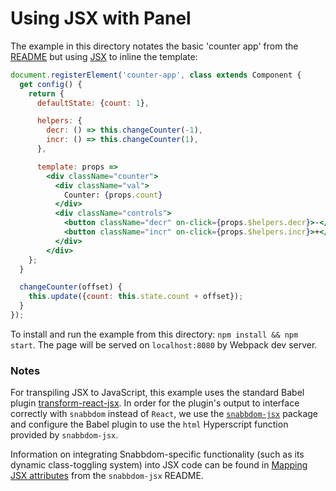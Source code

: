# Using JSX with Panel

The example in this directory notates the basic 'counter app' from the [README](https://github.com/mixpanel/panel/blob/master/README.md) but using [JSX](https://facebook.github.io/jsx/) to inline the template:
```jsx
document.registerElement('counter-app', class extends Component {
  get config() {
    return {
      defaultState: {count: 1},

      helpers: {
        decr: () => this.changeCounter(-1),
        incr: () => this.changeCounter(1),
      },

      template: props =>
        <div className="counter">
          <div className="val">
            Counter: {props.count}
          </div>
          <div className="controls">
            <button className="decr" on-click={props.$helpers.decr}>-</button>
            <button className="incr" on-click={props.$helpers.incr}>+</button>
          </div>
        </div>
    };
  }

  changeCounter(offset) {
    this.update({count: this.state.count + offset});
  }
});
```

To install and run the example from this directory: `npm install && npm start`. The page will be served on `localhost:8080` by Webpack dev server.

### Notes

For transpiling JSX to JavaScript, this example uses the standard Babel plugin [transform-react-jsx](https://babeljs.io/docs/plugins/transform-react-jsx/). In order for the plugin's output to interface correctly with `snabbdom` instead of `React`, we use the [`snabbdom-jsx`](https://github.com/yelouafi/snabbdom-jsx) package and configure the Babel plugin to use the `html` Hyperscript function provided by `snabbdom-jsx`.

Information on integrating Snabbdom-specific functionality (such as its dynamic class-toggling system) into JSX code can be found in [Mapping JSX attributes](https://github.com/yelouafi/snabbdom-jsx#mapping-jsx-attributes) from the `snabbdom-jsx` README.
